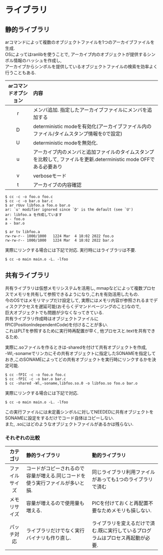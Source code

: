 # ライブラリ

## 静的ライブラリ

arコマンドによって複数のオブジェクトファイルを1つのアーカイブファイルを生成.  
OSによってはranlibを使うことで, アーカイブ内のオブジェクトが提供するシンボル情報のハッシュを作成し,  
アーカイブからシンボルを提供しているオブジェクトファイルの検索を効率よく行うこともある.  

|arコマンドオプション|内容|
|:---:|:---|
|r|メンバ追加. 指定したアーカイブファイルにメンバを追加する|
|D|deterministic modeを有効化(アーカイブファイル内のファイル/タイムスタンプ情報を0で設定)|
|U|deterministic modeを無効化.|
|u|アーカイブ内のメンバと追加ファイルのタイムスタンプを比較して, ファイルを更新.deterministic mode OFFである必要あり|
|v|verboseモード|
|t|アーカイブの内容確認|

```console
$ cc -c -o foo.o foo.c
$ cc -c -o bar.o bar.c 
$ ar rUuv libfoo.a foo.o bar.o
ar: `u' modifier ignored since `D' is the default (see `U')
ar: libfoo.a を作成しています
a - foo.o
a - bar.o

$ ar tv libfoo.a 
rw-rw-r-- 1000/1000   1224 Mar  4 18:02 2022 foo.o
rw-rw-r-- 1000/1000   1224 Mar  4 18:02 2022 bar.o
```

実際にリンクする場合には下記で対応. 実行時にはライブラリは不要.
```
$ cc -o main main.o -L. -lfoo
```

## 共有ライブラリ

共有ライブラリは仮想メモリシステムを活用し, mmapなどによって複数プロセスでメモリを共有して参照できるようになり,これを有効活用したもの.  
今のOSではメモリマップだけ設定して, 実際にはメモリ内容が参照されるまでディスクアクセスを遅延可能(おそらくデマンドページングのこと)なので,  
巨大オブジェクトでも問題が少なくなってきている.  
共有ライブラリ作成時はオブジェクトファイルにfPIC(PositionIndependentCode)を付けることが多い.  
これはPLTを参照するために実行時再配置が早く, 他プロセスと.textを共有できるため.  

実際に.soファイルを作るときは-sharedを付けて共有オブジェクトを作成,  
-Wl,-sonameでリンカにその共有オブジェクトに指定したSONAMEを指定しておき,このSONAMEによってどの共有オブジェクトを実行時にリンクするかを決定可能.  
```
$ cc -fPIC -c -o foo.o foo.c
$ cc -fPIC -c -o bar.o bar.c
$ cc -shared -Wl,-soname,libfoo.so.0 -o libfoo.so foo.o bar.o
```

実際にリンクする場合には下記で対応.
```
$ cc -o main main.o -L. -lfoo
```

この実行ファイルには未定義シンボルに対してNEEDEDに共有オブジェクトをSONAMEに設定をするだけでコード自体はコピーしない.  
また, .soにはどのようなオブジェクトファイルがあるかは残らない.

### それぞれの比較

|カテゴリ|静的ライブラリ|動的ライブラリ|
|:---:|:---|:---|
|ファイルサイズ|コードがコピーされるので容量が増える.同じコードを使う実行ファイルが多いと損.|同じライブラリ利用ファイルがあっても1つのライブラリで済む|
|メモリサイズ|容量が増えるので使用量も増える.|PICを付けておくと再配置不要なためメモリも損しない.|
|パッチ対応|ライブラリだけでなく実行バイナリも作り直し.|ライブラリを変えるだけで済む.既に実行しているプログラムはプロセス再起動が必要.|
